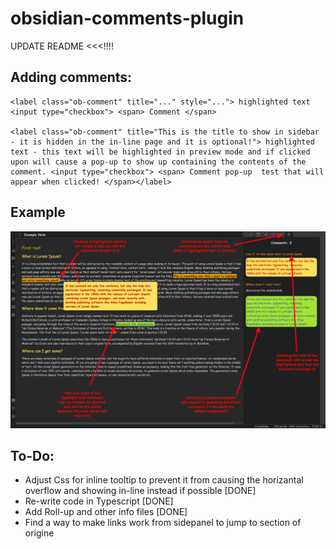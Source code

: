 # obsidian-comments-plugin

UPDATE README <<<!!!!

## Adding comments:

```
<label class="ob-comment" title="..." style="..."> highlighted text <input type="checkbox"> <span> Comment </span>

<label class="ob-comment" title="This is the title to show in sidebar - it is hidden in the in-line page and it is optional!"> highlighted text - this text will be highlighted in preview mode and if clicked upon will cause a pop-up to show up containing the contents of the comment. <input type="checkbox"> <span> Comment pop-up  test that will appear when clicked! </span></label>
```

## Example

![example_1](./example.png)

## To-Do:
- Adjust Css for inline tooltip to prevent it from causing the horizantal overflow and showing in-line instead if possible [DONE]
- Re-write code in Typescript [DONE]
- Add Roll-up and other info files [DONE]
- Find a way to make links work from sidepanel to jump to section of origine
